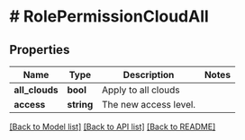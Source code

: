 # # RolePermissionCloudAll

## Properties

Name | Type | Description | Notes
------------ | ------------- | ------------- | -------------
**all_clouds** | **bool** | Apply to all clouds |
**access** | **string** | The new access level. |

[[Back to Model list]](../../README.md#models) [[Back to API list]](../../README.md#endpoints) [[Back to README]](../../README.md)

